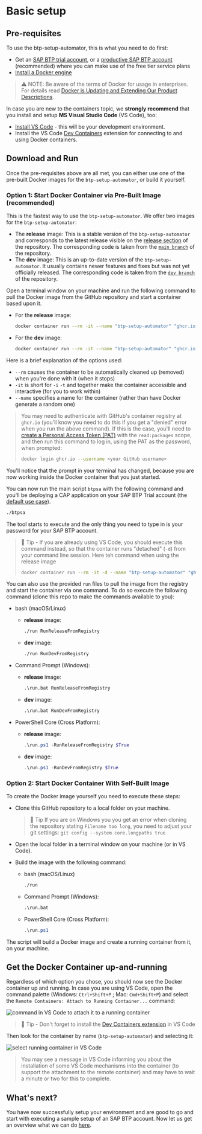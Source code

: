 # Basic setup

## Pre-requisites

To use the btp-setup-automator, this is what you need to do first:

- Get an [SAP BTP trial account](https://cockpit.hanatrial.ondemand.com/trial/#/home/trial), or a [productive SAP BTP account](https://account.hana.ondemand.com/#/home/welcome) (recommended) where you can make use of the free tier service plans
- [Install a Docker engine](https://docs.docker.com/desktop/)

> ⚠ NOTE: Be aware of the terms of Docker for usage in enterprises. For details read [Docker is Updating and Extending Our Product Descriptions](https://www.docker.com/blog/updating-product-subscriptions/).

In case you are new to the containers topic, we **strongly recommend** that you install and setup **MS Visual Studio Code** (VS Code), too:

- [Install VS Code](https://code.visualstudio.com/download) - this will be your development environment.
- Install the VS Code [Dev Containers](https://marketplace.visualstudio.com/items?itemName=ms-vscode-remote.remote-containers) extension for connecting to and using Docker containers.

## Download and Run

Once the pre-requisites above are all met, you can either use one of the pre-built Docker images for the `btp-setup-automator`, or build it yourself.

### Option 1: Start Docker Container via Pre-Built Image (recommended)

This is the fastest way to use the `btp-setup-automator`. We offer two images for the `btp-setup-automator`:

- The **release** image: This is a stable version of the `btp-setup-automator` and corresponds to the latest release visible on the [release section](https://github.com/SAP-samples/btp-setup-automator/releases) of the repository. The corresponding code is taken from the [`main branch`](https://github.com/SAP-samples/btp-setup-automator/tree/main) of the repository.
- The **dev** image: This is an up-to-date version of the `btp-setup-automator`. It usually contains newer features and fixes but was not yet officially released. The corresponding code is taken from the [`dev branch`](https://github.com/SAP-samples/btp-setup-automator/tree/dev) of the repository.

Open a terminal window on your machine and run the following command to pull the Docker image from the GitHub repository and start a container based upon it.

- For the **release** image:

    ```bash
    docker container run --rm -it --name "btp-setup-automator" "ghcr.io/sap-samples/btp-setup-automator:latest"
    ```

- For the **dev** image:

    ```bash
    docker container run --rm -it --name "btp-setup-automator" "ghcr.io/sap-samples/btp-setup-automator-dev:dev"
    ```

Here is a brief explanation of the options used:

- `--rm` causes the container to be automatically cleaned up (removed) when you're done with it (when it stops)
- `-it` is short for `-i` `-t` and together make the container accessible and interactive (for you to work within)
- `--name` specifies a name for the container (rather than have Docker generate a random one)

> You may need to authenticate with GitHub's container registry at `ghcr.io` (you'll know you need to do this if you get a "denied" error when you run the above command). If this is the case, you'll need to [create a Personal Access Token (PAT)](https://github.com/settings/tokens) with the `read:packages` scope, and then run this command to log in, using the PAT as the password, when prompted:
>
> ```bash
> docker login ghcr.io --username <your GitHub username>
> ```

You'll notice that the prompt in your terminal has changed, because you are now working inside the Docker container that you just started.

You can now run the main script `btpsa` with the following command and you'll be deploying a CAP application on your SAP BTP Trial account (the [default use case](../usecases/released/default.json)).

```bash
./btpsa
```

The tool starts to execute and the only thing you need to type in is your password for your SAP BTP account.

> 📝 Tip - If you are already using VS Code, you should execute this command instead, so that the container runs "detached" (`-d`) from your command line session. Here teh command when using the release image
>
> ```bash
> docker container run --rm -it -d --name "btp-setup-automator" "ghcr.io/sap-samples/btp-setup-automator:latest"
> ```

You can also use the provided `run` files to pull the image from the registry and start the container via one command. To do so execute the following command (clone this repo to make the commands available to you):

- bash (macOS/Linux)
  - **release** image:

      ```bash
      ./run RunReleaseFromRegistry
      ```

  - **dev** image:

      ```bash
      ./run RunDevFromRegistry
      ```

- Command Prompt (Windows):

  - **release** image:

      ```cmd
      .\run.bat RunReleaseFromRegistry
      ```

  - **dev** image:

      ```cmd
      .\run.bat RunDevFromRegistry
      ```

- PowerShell Core (Cross Platform):
  - **release** image:

      ```powershell
      .\run.ps1 -RunReleaseFromRegistry $True
      ```

  - **dev** image:

      ```powershell
      .\run.ps1 -RunDevFromRegistry $True
      ```

### Option 2: Start Docker Container With Self-Built Image

To create the Docker image yourself you need to execute these steps:

- Clone this GitHub repository to a local folder on your machine.

  > 📝 Tip If you are on Windows you you get an error when cloning the repository stating `Filename too long`, you need to adjust your git settings: `git config --system core.longpaths true`

- Open the local folder in a terminal window on your machine (or in VS Code).
- Build the image with the following command:

  - bash (macOS/Linux)

    ```bash
    ./run
    ```

  - Command Prompt (Windows):

    ```cmd
    .\run.bat
    ```

  - PowerShell Core (Cross Platform):

    ```powershell
    .\run.ps1
    ```

The script will build a Docker image and create a running container from it, on your machine.

## Get the Docker Container up-and-running

Regardless of which option you chose, you should now see the Docker container up and running. In case you are using VS Code, open the command palette (Windows: `Ctrl+Shift+P` ; Mac: `Cmd+Shift+P`) and select the `Remote Containers: Attach to Running Container...` command:

![command in VS Code to attach it to a running container](./pics/quick-guide-step00.png)

> 📝 Tip - Don't forget to install the [Dev Containers extension](https://marketplace.visualstudio.com/items?itemName=ms-vscode-remote.remote-containers) in VS Code

Then look for the container by name (`btp-setup-automator`) and selecting it:

![select running container in VS Code](./pics/quick-guide-step01.png)

> You may see a message in VS Code informing you about the installation of some VS Code mechanisms into the container (to support the attachment to the remote container) and may have to wait a minute or two for this to complete.

## What's next?

You have now successfully setup your environment and are good to go and start with executing a sample setup of an SAP BTP account. Now let us get an overview what we can do [here](OVERVIEW.md).
